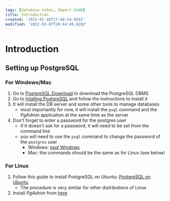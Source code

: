 ```yaml
---
tags: [database notes, Import-2e98]
title: Introduction
created: '2022-01-28T17:40:54.954Z'
modified: '2022-02-07T20:44:49.628Z'
---
```


# Introduction

## Setting up PostgreSQL

### For Windows/Mac

1. Go to [PostgreSQL Download](https://www.enterprisedb.com/downloads/postgres-postgresql-downloads) to download the
   PostgreSQL DBMS
2. Go
   to [Intalling PostgreSQL](https://www.enterprisedb.com/docs/supported-open-source/postgresql/installer/02_installing_postgresql_with_the_graphical_installation_wizard/01_invoking_the_graphical_installer/)
   and follow the instructions to install it
3. It will install the DB server and some other tools to manage databases
    - most importantly for now, it will install the `psql` command and the *PgAdmin* application at the same time as the
      server
4. Don't forget to enter a password for the postgres user
    - if it doesn't ask for a password, it will need to be set from the command line
    - you will need to use the `psql` command to change the password of the `postgres`
      user
        - Windows:
          [psql Windows](https://sqlserverguides.com/postgresql-set-user-password/#:~:text=Open%20CMD%20on%20your%20computer,user%20and%20remember%20the%20password.&text=Now%20change%20the%20password%20of%20the%20current%20user%20postgres.)
        - Mac: the commands should be the same as for Linux (see below)

### For Linux

1. Follow this guide to install PostgreSQL on
   Ubuntu: [PostgreSQL on Ubuntu](https://www.digitalocean.com/community/tutorials/how-to-install-postgresql-on-ubuntu-20-04-quickstart)
    - The procedure is very similar for other distributions of Linux
2. Install *PgAdmin* from [here](https://www.pgadmin.org/download/)
